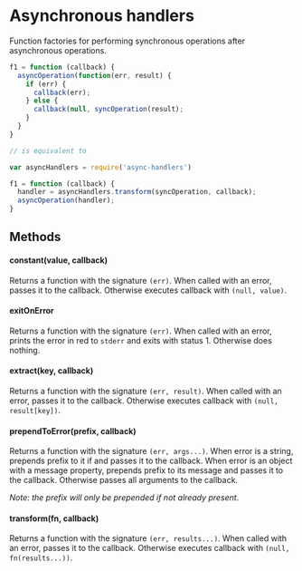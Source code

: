 # Asynchronous handlers

Function factories for performing synchronous operations after asynchronous operations.

```js
f1 = function (callback) {
  asyncOperation(function(err, result) {
    if (err) {
      callback(err);
    } else {
      callback(null, syncOperation(result);
    }
  }
}

// is equivalent to

var asyncHandlers = require('async-handlers')

f1 = function (callback) {
  handler = asyncHandlers.transform(syncOperation, callback);
  asyncOperation(handler);
}
```

## Methods

#### constant(value, callback)

Returns a function with the signature `(err)`.
When called with an error, passes it to the callback.
Otherwise executes callback with `(null, value)`.


#### exitOnError

Returns a function with the signature `(err)`.
When called with an error, prints the error in red to `stderr` and exits with status 1.
Otherwise does nothing.


#### extract(key, callback)

Returns a function with the signature `(err, result)`.
When called with an error, passes it to the callback.
Otherwise executes callback with `(null, result[key])`.


#### prependToError(prefix, callback)

Returns a function with the signature `(err, args...)`.
When error is a string, prepends prefix to it if and passes it to the callback.
When error is an object with a message property, prepends prefix to its message and passes it to the callback.
Otherwise passes all arguments to the callback.

_Note: the prefix will only be prepended if not already present._


#### transform(fn, callback)

Returns a function with the signature `(err, results...)`.
When called with an error, passes it to the callback.
Otherwise executes callback with `(null, fn(results...))`.

